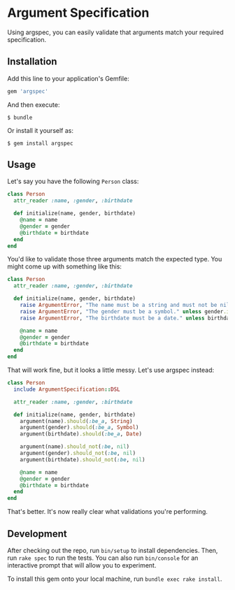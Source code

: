 # Argument Specification

Using argspec, you can easily validate that arguments match your required specification.

## Installation

Add this line to your application's Gemfile:

```ruby
gem 'argspec'
```

And then execute:

    $ bundle

Or install it yourself as:

    $ gem install argspec

## Usage

Let's say you have the following ```Person``` class:

```ruby
class Person
  attr_reader :name, :gender, :birthdate

  def initialize(name, gender, birthdate)
    @name = name
    @gender = gender
    @birthdate = birthdate
  end
end
```

You'd like to validate those three arguments match the expected type. You might come up with something like this:

```ruby
class Person
  attr_reader :name, :gender, :birthdate

  def initialize(name, gender, birthdate)
    raise ArgumentError, "The name must be a string and must not be nil." if !name.is_a?(String) || name.empty?
    raise ArgumentError, "The gender must be a symbol." unless gender.is_a?(Symbol)
    raise ArgumentError, "The birthdate must be a date." unless birthdate.is_a?(Date)

    @name = name
    @gender = gender
    @birthdate = birthdate
  end
end
```

That will work fine, but it looks a little messy. Let's use argspec instead:

```ruby
class Person
  include ArgumentSpecification::DSL

  attr_reader :name, :gender, :birthdate

  def initialize(name, gender, birthdate)
    argument(name).should(:be_a, String)
    argument(gender).should(:be_a, Symbol)
    argument(birthdate).should(:be_a, Date)

    argument(name).should_not(:be, nil)
    argument(gender).should_not(:be, nil)
    argument(birthdate).should_not(:be, nil)

    @name = name
    @gender = gender
    @birthdate = birthdate
  end
end
```

That's better. It's now really clear what validations you're performing.

## Development

After checking out the repo, run `bin/setup` to install dependencies. Then, run `rake spec` to run the tests. You can also run `bin/console` for an interactive prompt that will allow you to experiment.

To install this gem onto your local machine, run `bundle exec rake install`.
